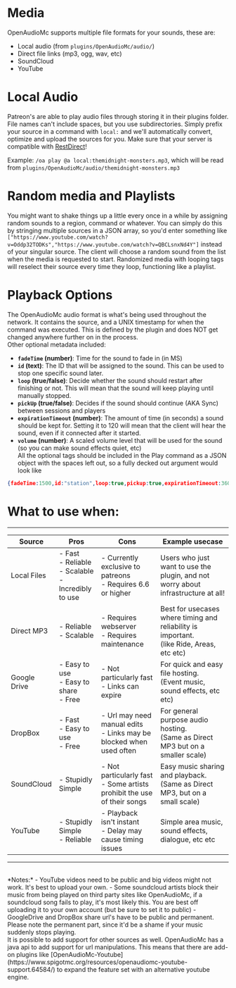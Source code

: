 [//]: # (TITLE:Media)
[//]: # (ICON:fas fa-compact-disc)
[//]: # (DESCRIPTION:Using and understanding media sources and playback options)
[//]: # (TAGS:youtube,media,options,looping,ids,id's,soundcloud,mp3,mp4)

# Media

OpenAudioMc supports multiple file formats for your sounds, these are:
- Local audio (from `plugins/OpenAudioMc/audio/`)
- Direct file links (mp3, ogg, wav, etc)
- SoundCloud
- YouTube


# Local Audio
Patreon's are able to play audio files through storing it in their plugins folder. File names can't include spaces, but you use subdirectories. Simply prefix your source in a command with `local:` and we'll automatically convert, optimize and upload the sources for you. Make sure that your server is compatible with [RestDirect](restdirect.md)!

Example: `/oa play @a local:themidnight-monsters.mp3`, which will be read from `plugins/OpenAudioMc/audio/themidnight-monsters.mp3`

# Random media and Playlists
You might want to shake things up a little every once in a while by assigning random sounds to a region, command or whatever. You can simply do this by stringing multiple sources in a JSON array, so you'd enter something like `["https://www.youtube.com/watch?v=Oddp32TODKs","https://www.youtube.com/watch?v=QBCLsnxNd4Y"]` instead of your singular source. The client will choose a random sound from the list when the media is requested to start.
Randomized media with looping tags will reselect their source every time they loop, functioning like a playlist.

# Playback Options

The OpenAudioMc audio format is what's being used throughout the network. It contains the source, and a UNIX timestamp for when the command was executed. This is defined by the plugin and does NOT get changed anywhere further on in the process.
<br>
Other optional metadata included:
- **`fadeTime` (number)**: Time for the sound to fade in (in MS)
- **`id` (text)**: The ID that will be assigned to the sound. This can be used to stop one specific sound later.
- **`loop` (true/false)**: Decide whether the sound should restart after finishing or not. This will mean that the sound will keep playing until manually stopped.
- **`pickUp` (true/false)**: Decides if the sound should continue (AKA Sync) between sessions and players
- **`expirationTimeout` (number)**: The amount of time (in seconds) a sound should be kept for. Setting it to 120 will mean that the client will hear the sound, even if it connected after it started.
- **`volume` (number)**: A scaled volume level that will be used for the sound (so you can make sound effects quiet, etc)
  <br>
All the optional tags should be included in the Play command as a JSON object with the spaces left out, so a fully decked out argument would look like
```json
{fadeTime:1500,id:"station",loop:true,pickup:true,expirationTimeout:3600000,volume:50}
```


# What to use when:

***

| Source       | Pros                                                        | Cons                                                                      | Example usecase                                                                             |
|--------------|-------------------------------------------------------------|---------------------------------------------------------------------------|---------------------------------------------------------------------------------------------|
| Local Files  | - Fast<br>- Reliable<br>- Scalable<br>-Incredibly to use    | - Currently exclusive to patreons  <br>- Requires 6.6 or higher           | Users who just want to use the plugin, and not worry about infrastructure at all!           |
| Direct MP3   | - Reliable<br>- Scalable<br>                                | - Requires webserver <br>- Requires maintenance                           | Best for usecases where timing and reliability is important.<br>(like Ride, Areas, etc etc) |
| Google Drive | - Easy to use<br>- Easy to share<br>- Free                  | - Not particularly fast<br>- Links can expire                             | For quick and easy file hosting.<br>(Event music, sound effects, etc etc)                   |
| DropBox      | - Fast<br>- Easy to use<br>- Free                           | - Url may need manual edits<br>- Links may be blocked when used often     | For general purpose audio hosting.<br>(Same as Direct MP3 but on a smaller scale)           |
| SoundCloud   | - Stupidly Simple                                           | - Not particularly fast<br>- Some artists prohibit the use of their songs | Easy music sharing and playback.<br>(Same as Direct MP3, but on a small scale)              |
| YouTube      | - Stupidly Simple<br>- Reliable                             | - Playback isn't instant<br>- Delay may cause timing issues               | Simple area music, sound effects, dialogue, etc etc                                         |

***
<br>
*Notes:*
 - YouTube videos need to be public and big videos might not work. It's best to upload your own.
 - Some soundcloud artists block their music from being played on third party sites like OpenAudioMc, if a soundcloud song fails to play, it's most likely this. You are best off uploading it to your own account (but be sure to set it to public)
 - GoogleDrive and DropBox share url's have to be public and permanent. Please note the permanent part, since it'd be a shame if your music suddenly stops playing.
 <br>
 It is possible to add support for other sources as well. OpenAudioMc has a java api to add support for url manipulations. This means that there are add-on plugins like [OpenAudioMc-Youtube](https://www.spigotmc.org/resources/openaudiomc-youtube-support.64584/) to expand the feature set with an alternative youtube engine.
